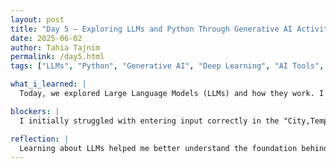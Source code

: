 ```yaml
---
layout: post
title: "Day 5 – Exploring LLMs and Python Through Generative AI Activities"
date: 2025-06-02
author: Tahia Tajnim
permalink: /day5.html
tags: ["LLMs", "Python", "Generative AI", "Deep Learning", "AI Tools", "Hands-on Coding", "CEAMLS Summer AI"]

what_i_learned: |
  Today, we explored Large Language Models (LLMs) and how they work. I learned that LLMs are built using deep learning techniques, specifically transformer neural networks, and are trained on massive amounts of text data like books, websites, and conversations. We reviewed examples such as ChatGPT, Claude 3.5, and Gemini 2.5 Pro, which power various AI tools today. During the Python session, I completed Lab 2: City Weather Log Analyzer. I wrote a program to collect city-temperature data, analyze averages and extremes, and generate a summary report using dictionaries and file handling.

blockers: |
  I initially struggled with entering input correctly in the "City,Temperature" format. Sometimes I hit Enter in the middle, which broke the program flow. I also encountered a small syntax error with brackets and numbers in Python, but I was able to fix it with a little debugging.

reflection: |
  Learning about LLMs helped me better understand the foundation behind tools like ChatGPT. The real coding practice made the AI concepts more relatable. I feel more confident in using Python to work with real data, and I’m excited to keep building my skills. This hands-on activity really helped connect AI theory with practical application.
---
```

